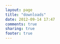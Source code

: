 ```yaml
---
layout: page
title: "downloads"
date: 2012-09-14 17:47
comments: true
sharing: true
footer: true
---
```

